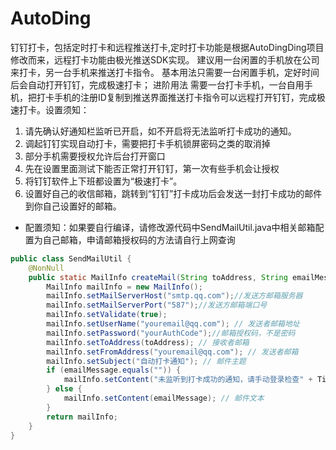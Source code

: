 # AutoDing
钉钉打卡，包括定时打卡和远程推送打卡,定时打卡功能是根据AutoDingDing项目修改而来，远程打卡功能由极光推送SDK实现。
建议用一台闲置的手机放在公司来打卡，另一台手机来推送打卡指令。
基本用法只需要一台闲置手机，定好时间后会自动打开钉钉，完成极速打卡；
进阶用法 需要一台打卡手机，一台自用手机，把打卡手机的注册ID复制到推送界面推送打卡指令可以远程打开钉钉，完成极速打卡。设置须知：
1. 请先确认好通知栏监听已开启，如不开启将无法监听打卡成功的通知。
2. 调起钉钉实现自动打卡，需要把打卡手机锁屏密码之类的取消掉
3. 部分手机需要授权允许后台打开窗口
4. 先在设置里面测试下能否正常打开钉钉，第一次有些手机会让授权
5. 将钉钉软件上下班都设置为“极速打卡”。
6. 设置好自己的收信邮箱，跳转到“钉钉”打卡成功后会发送一封打卡成功的邮件到你自己设置好的邮箱。

+ 配置须知：如果要自行编译，请修改源代码中SendMailUtil.java中相关邮箱配置为自己邮箱，申请邮箱授权码的方法请自行上网查询
```java
public class SendMailUtil {
    @NonNull
    public static MailInfo createMail(String toAddress, String emailMessage) {
        MailInfo mailInfo = new MailInfo();
        mailInfo.setMailServerHost("smtp.qq.com");//发送方邮箱服务器
        mailInfo.setMailServerPort("587");//发送方邮箱端口号
        mailInfo.setValidate(true);
        mailInfo.setUserName("youremail@qq.com"); // 发送者邮箱地址
        mailInfo.setPassword("yourAuthCode");//邮箱授权码，不是密码
        mailInfo.setToAddress(toAddress); // 接收者邮箱
        mailInfo.setFromAddress("youremail@qq.com"); // 发送者邮箱
        mailInfo.setSubject("自动打卡通知"); // 邮件主题
        if (emailMessage.equals("")) {
            mailInfo.setContent("未监听到打卡成功的通知，请手动登录检查" + TimeOrDateUtil.timestampToDate(System.currentTimeMillis())); // 邮件文本
        } else {
            mailInfo.setContent(emailMessage); // 邮件文本
        }
        return mailInfo;
    }
}

```